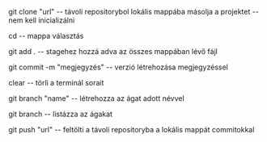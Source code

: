 git clone  "url"
    -- távoli repositorybol lokális mappába másolja a projektet
    -- nem kell inicializálni

cd 
  -- mappa választás

git add .
   -- stagehez hozzá adva az összes mappában lévő fájl

git commit -m  "megjegyzés"
    -- verzió létrehozása megjegyzéssel

clear
    -- törli a terminál sorait

git branch "name"
   -- létrehozza az ágat adott névvel

git branch 
    -- listázza az ágakat

git push "url"
    -- feltölti a távoli repositoryba a lokális mappát commitokkal 
